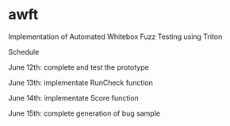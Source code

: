 # awft
Implementation of Automated Whitebox Fuzz Testing using Triton

Schedule

June 12th: complete and test the prototype

June 13th: implementate RunCheck function

June 14th: implementate Score function

June 15th: complete generation of bug sample
